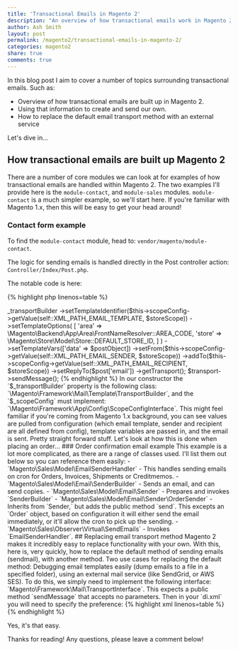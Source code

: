 ```yaml
---
title: 'Transactional Emails in Magento 2'
description: "An overview of how transactional emails work in Magento 2"
author: Ash Smith
layout: post
permalink: /magento2/transactional-emails-in-magento-2/
categories: magento2
share: true
comments: true
---
```


In this blog post I aim to cover a number of topics surrounding transactional emails. Such as:

- Overview of how transactional emails are built up in Magento 2.
- Using that information to create and send our own.
- How to replace the default email transport method with an external service

Let's dive in...

## How transactional emails are built up Magento 2

There are a number of core modules we can look at for examples of how transactional emails are handled within Magento 2. The two examples I'll provide here is the `module-contact`, and `module-sales` modules. `module-contact` is a much simpler example, so we'll start here. If you're familiar with Magento 1.x, then this will be easy to get your head around!

### Contact form example

To find the `module-contact` module, head to: `vendor/magento/module-contact`.

The logic for sending emails is handled directly in the Post controller action: `Controller/Index/Post.php`.

The notable code is here:

{% highlight php linenos=table %}
<?php
$transport = $this->_transportBuilder
    ->setTemplateIdentifier($this->scopeConfig->getValue(self::XML_PATH_EMAIL_TEMPLATE, $storeScope))
    ->setTemplateOptions(
        [
            'area' => \Magento\Backend\App\Area\FrontNameResolver::AREA_CODE,
            'store' => \Magento\Store\Model\Store::DEFAULT_STORE_ID,
        ]
    )
    ->setTemplateVars(['data' => $postObject])
    ->setFrom($this->scopeConfig->getValue(self::XML_PATH_EMAIL_SENDER, $storeScope))
    ->addTo($this->scopeConfig->getValue(self::XML_PATH_EMAIL_RECIPIENT, $storeScope))
    ->setReplyTo($post['email'])
    ->getTransport();

$transport->sendMessage();
{% endhighlight %}

In our constructor the `$_transportBuilder` property is the following class: `\Magento\Framework\Mail\Template\TransportBuilder`, and the `$_scopeConfig` must implement: `\Magento\Framework\App\Config\ScopeConfigInterface`.

This might feel familiar if you're coming from Magento 1.x background, you can see values are pulled from configuration (which email template, sender and recipient are all defined from config), template variables are passed in, and the email is sent. Pretty straight forward stuff.

Let's look at how this is done when placing an order...

### Order confirmation email example

This example is a lot more complicated, as there are a range of classes used. I'll list them out below so you can reference them easily:

- `Magento\Sales\Model\EmailSenderHandler` - This handles sending emails on cron for Orders, Invoices, Shipments or Creditmemos.
- `Magento\Sales\Model\Email\SenderBuilder` - Sends an email, and can send copies.
- `Magento\Sales\Model\Email\Sender` - Prepares and invokes `SenderBuilder`
- `Magento\Sales\Model\Email\Sender\OrderSender` - Inherits from `Sender,` but adds the public method `send`. This excepts an `Order` object, based on configuration it will either send the email immediately, or it'll allow the cron to pick up the sending.
- `Magento\Sales\Observer\Virtual\SendEmails` - Invokes `EmailSenderHandler`.

## Replacing email transport method

Magento 2 makes it incredibly easy to replace functionality with your own. With this, here is, very quickly, how to replace the default method of sending emails (sendmail), with another method.

Two use cases for replacing the default method: Debugging email templates easily (dump emails to a file in a specified folder), using an external mail service (like SendGrid, or AWS SES).

To do this, we simply need to implement the following interface: `Magento\Framework\Mail\TransportInterface`. This expects a public method `sendMessage` that accepts no parameters.

Then in your `di.xml` you will need to specify the preference:

{% highlight xml linenos=table %}
<?xml version="1.0"?>
<config xmlns:xsi="http://www.w3.org/2001/XMLSchema-instance" xsi:noNamespaceSchemaLocation="urn:magento:framework:ObjectManager/etc/config.xsd">
    <preference for="Magento\Framework\Mail\TransportInterface" type="[YOUR CLASS GOES HERE]" />
</config>
{% endhighlight %}

Yes, it's that easy.

Thanks for reading! Any questions, please leave a comment below!
